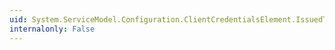 ```yaml
---
uid: System.ServiceModel.Configuration.ClientCredentialsElement.IssuedToken
internalonly: False
---
```

